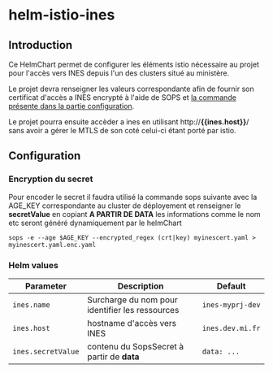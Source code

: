 # helm-istio-ines

## Introduction

Ce HelmChart permet de configurer les éléments istio nécessaire au projet pour l'accès vers INES depuis l'un des clusters situé au ministère.

Le projet devra renseigner les valeurs correspondante afin de fournir son certificat d'accès a INES encrypté à l'aide de SOPS et [la commande présente dans la partie configuration](#encryption_du_secret).

Le projet pourra ensuite accèder a ines en utilisant http://**{{ines.host}}**/ sans avoir a gérer le MTLS de son coté celui-ci étant porté par istio.

## Configuration

### Encryption du secret

Pour encoder le secret il faudra utilisé la commande sops suivante avec la AGE_KEY correspondante au cluster de déployement et renseigner le **secretValue** en copiant **A PARTIR DE DATA** les informations comme le nom etc seront généré dynamiquement par le helmChart

```
sops -e --age $AGE_KEY --encrypted_regex (crt|key) myinescert.yaml > myinescert.yaml.enc.yaml
```

### Helm values

| Parameter          | Description                                     | Default          |
| ------------------ | ----------------------------------------------- | ---------------- |
| `ines.name`        | Surcharge du nom pour identifier les ressources | `ines-myprj-dev` |
| `ines.host`        | hostname d'accès vers INES                      | `ines.dev.mi.fr` |
| `ines.secretValue` | contenu du SopsSecret à partir de **data**      | `data: ...`      |
